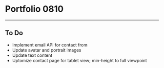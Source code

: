 <h1>Portfolio 0810</h1>
<hr />
<h2>To Do</h2>
<ul>
  <li>Implement email API for contact from</li>
  <li>Update avatar and portrait images</li>
  <li>Update text content</li>  
  <li>Uptomize contact page for tablet view; min-height to full viewpoint</li>
</ul>
